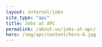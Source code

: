 ```yaml
---
layout: internal/jobs
site_type: "apc"
title: Jobs at APC
permalink: /about-us/jobs-at-apc/
hero: /img/apc/content/hero-6.jpg
---
```


<!--- This child document initializes the page in Jekyll. -->